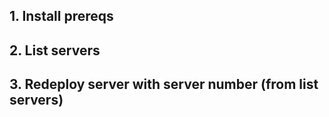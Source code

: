 ## 1. Install prereqs
## 2. List servers
## 3. Redeploy server with server number (from list servers)


